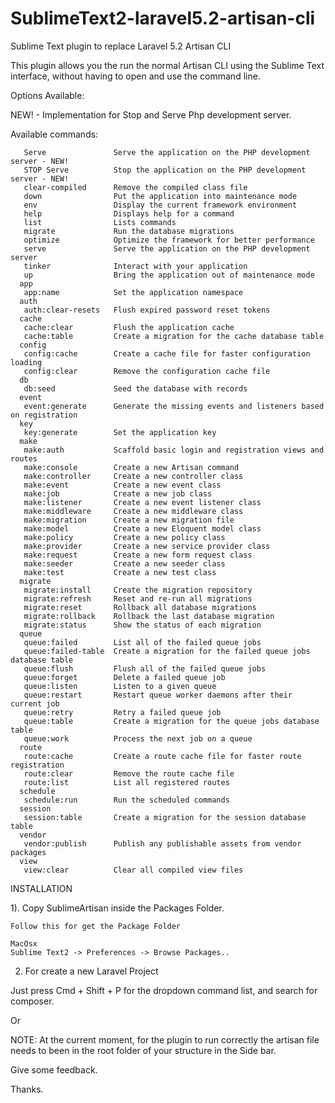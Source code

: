 # SublimeText2-laravel5.2-artisan-cli

Sublime Text plugin to replace Laravel 5.2 Artisan CLI


This plugin allows you the run the normal Artisan CLI using the Sublime Text interface,
without having to open and use the command line.

Options Available:

NEW! - Implementation for Stop and Serve Php development server.

Available commands:

       Serve               Serve the application on the PHP development server - NEW!
       STOP Serve          Stop the application on the PHP development server - NEW!
       clear-compiled      Remove the compiled class file
       down                Put the application into maintenance mode
       env                 Display the current framework environment
       help                Displays help for a command
       list                Lists commands
       migrate             Run the database migrations
       optimize            Optimize the framework for better performance
       serve               Serve the application on the PHP development server
       tinker              Interact with your application
       up                  Bring the application out of maintenance mode
      app
       app:name            Set the application namespace
      auth
       auth:clear-resets   Flush expired password reset tokens
      cache
       cache:clear         Flush the application cache
       cache:table         Create a migration for the cache database table
      config
       config:cache        Create a cache file for faster configuration loading
       config:clear        Remove the configuration cache file
      db
       db:seed             Seed the database with records
      event
       event:generate      Generate the missing events and listeners based on registration
      key
       key:generate        Set the application key
      make
       make:auth           Scaffold basic login and registration views and routes
       make:console        Create a new Artisan command
       make:controller     Create a new controller class
       make:event          Create a new event class
       make:job            Create a new job class
       make:listener       Create a new event listener class
       make:middleware     Create a new middleware class
       make:migration      Create a new migration file
       make:model          Create a new Eloquent model class
       make:policy         Create a new policy class
       make:provider       Create a new service provider class
       make:request        Create a new form request class
       make:seeder         Create a new seeder class
       make:test           Create a new test class
      migrate
       migrate:install     Create the migration repository
       migrate:refresh     Reset and re-run all migrations
       migrate:reset       Rollback all database migrations
       migrate:rollback    Rollback the last database migration
       migrate:status      Show the status of each migration
      queue
       queue:failed        List all of the failed queue jobs
       queue:failed-table  Create a migration for the failed queue jobs database table
       queue:flush         Flush all of the failed queue jobs
       queue:forget        Delete a failed queue job
       queue:listen        Listen to a given queue
       queue:restart       Restart queue worker daemons after their current job
       queue:retry         Retry a failed queue job
       queue:table         Create a migration for the queue jobs database table
       queue:work          Process the next job on a queue
      route
       route:cache         Create a route cache file for faster route registration
       route:clear         Remove the route cache file
       route:list          List all registered routes
      schedule
       schedule:run        Run the scheduled commands
      session
       session:table       Create a migration for the session database table
      vendor
       vendor:publish      Publish any publishable assets from vendor packages
      view
       view:clear          Clear all compiled view files
  
INSTALLATION

1). Copy SublimeArtisan inside the Packages Folder.

    Follow this for get the Package Folder

    MacOsx
    Sublime Text2 -> Preferences -> Browse Packages..

2) For create a new Laravel Project

Just press Cmd + Shift + P for the dropdown command list, and search for composer.

Or

NOTE: At the current moment, for the plugin to run correctly the artisan file needs to been in the root folder of your structure in the Side bar.

Give some feedback.

Thanks.

